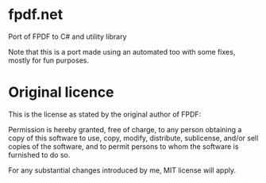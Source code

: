 fpdf.net
========

Port of FPDF to C# and utility library

Note that this is a port made using an automated too with some fixes, mostly for fun purposes.


Original licence
================

This is the license as stated by the original author of FPDF:

Permission is hereby granted, free of charge, to any person obtaining a copy
of this software to use, copy, modify, distribute, sublicense, and/or sell
copies of the software, and to permit persons to whom the software is furnished
to do so.

For any substantial changes introduced by me, MIT license will apply.

